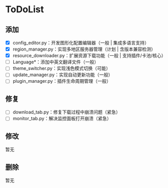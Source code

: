 # ToDoList

## 添加

- [X]  config_editor.py：开发图形化配置编辑器（一般 | 集成多语言支持）
- [X]  region_manager.py：实现多地区服务器管理（计划 | 含版本兼容检测）
- [X]  resource_downloader.py：扩展资源下载功能（一般 | 支持插件/卡池/核心）
- [ ]  Language\*：添加中英文翻译文件（一般）
- [ ]  theme_switcher.py：实现浅色模式切换（可能）
- [ ]  update_manager.py：实现自动更新功能（一般）
- [ ]  plugin_manager.py：插件生命周期管理（一般）

## 修复

- [ ]  download_tab.py：修复下载过程中崩溃问题（紧急）
- [ ]  monitor_tab.py：解决监控面板打开崩溃（紧急）

## 修改

暂无

## 删除

暂无